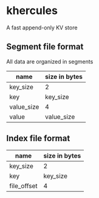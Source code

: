 # khercules
A fast append-only KV store


## Segment file format
All data are organized in segments

| name       | size in bytes |
| ---------- | ------------- |
| key_size   | 2             |
| key        | key_size      |
| value_size | 4             |
| value      | value_size    |

## Index file format
| name        | size in bytes |
| ----------- | ------------- |
| key_size    | 2             |
| key         | key_size      |
| file_offset | 4             |

